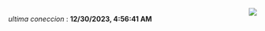 <div style="display: flex; justify-content: space-between;">
 <p align="right"><i>ultima coneccion</i> : <b>12/30/2023, 4:56:41 AM</b></p> 
 <img src="https://img.shields.io/badge/GitHub%20Action%20Status-Online-brightgreen?style=flat&logo=githubactions&logoColor=%23ffffff&labelColor=%23181717&color=%232088FF" />
</div>

<!--START_SECTION:waka-->
<!--END_SECTION:waka-->
